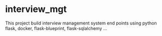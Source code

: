 # interview_mgt
This project build interview management system end points using python flask, docker, flask-blueprint, flask-sqlalchemy ... 
